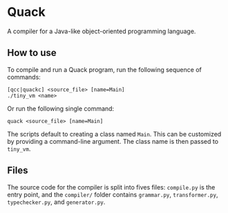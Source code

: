 # Quack
A compiler for a Java-like object-oriented programming language.

## How to use

To compile and run a Quack program, run the following sequence of commands:
```
[qcc|quackc] <source_file> [name=Main]
./tiny_vm <name>
```
Or run the following single command:
```
quack <source_file> [name=Main]
```

The scripts default to creating a class named `Main`. This can be customized by providing a command-line argument. The class name is then passed to `tiny_vm`.

## Files

The source code for the compiler is split into fives files: `compile.py` is the entry point, and the `compiler/` folder contains `grammar.py`, `transformer.py`, `typechecker.py`, and `generator.py`.
